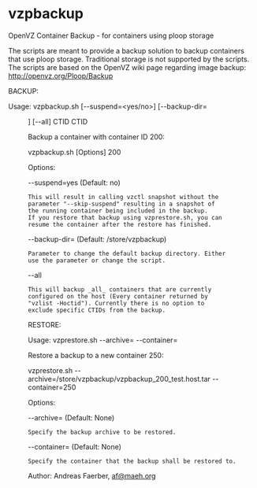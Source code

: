 vzpbackup
=========

OpenVZ Container Backup - for containers using ploop storage

The scripts are meant to provide a backup solution to backup
containers that use ploop storage. Traditional storage is
not supported by the scripts. The scripts are based on the
OpenVZ wiki page regarding image backup:
http://openvz.org/Ploop/Backup

BACKUP:

Usage: vzpbackup.sh [--suspend=<yes/no>] [--backup-dir=<dir>] [--all] CTID CTID

Backup a container with container ID 200:

vzpbackup.sh [Options] 200

Options:

--suspend=yes (Default: no)

	This will result in calling vzctl snapshot without the
	parameter "--skip-suspend" resulting in a snapshot of
	the running container being included in the backup.
	If you restore that backup using vzprestore.sh, you can
	resume the container after the restore has finished.

--backup-dir=<Directory> (Default: /store/vzpbackup)

	Parameter to change the default backup directory. Either
	use the parameter or change the script.

--all

	This will backup _all_ containers that are currently
	configured on the host (Every container returned by
	"vzlist -Hoctid"). Currently there is no option to
	exclude specific CTIDs from the backup.

RESTORE:

Usage: vzprestore.sh --archive=<ContainerBackupArchive> --container=<Container to restore to>

Restore a backup to a new container 250:

vzprestore.sh --archive=/store/vzpbackup/vzpbackup_200_test.host.tar --container=250

Options:

--archive=<PathToBackupArchive> (Default: None)

	Specify the backup archive to be restored.

--container=<ContainerID> (Default: None)

	Specify the container that the backup shall be restored to.



Author: Andreas Faerber, af@maeh.org
